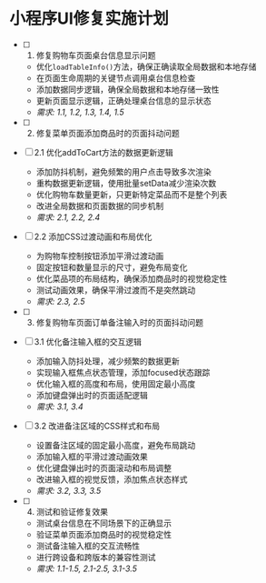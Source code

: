 # 小程序UI修复实施计划

- [ ] 1. 修复购物车页面桌台信息显示问题
  - 优化`loadTableInfo()`方法，确保正确读取全局数据和本地存储
  - 在页面生命周期的关键节点调用桌台信息检查
  - 添加数据同步逻辑，确保全局数据和本地存储一致性
  - 更新页面显示逻辑，正确处理桌台信息的显示状态
  - _需求: 1.1, 1.2, 1.3, 1.4, 1.5_

- [ ] 2. 修复菜单页面添加商品时的页面抖动问题
- [ ] 2.1 优化addToCart方法的数据更新逻辑
  - 添加防抖机制，避免频繁的用户点击导致多次渲染
  - 重构数据更新逻辑，使用批量setData减少渲染次数
  - 优化购物车数量更新，只更新特定菜品而不是整个列表
  - 改进全局数据和页面数据的同步机制
  - _需求: 2.1, 2.2, 2.4_

- [ ] 2.2 添加CSS过渡动画和布局优化
  - 为购物车控制按钮添加平滑过渡动画
  - 固定按钮和数量显示的尺寸，避免布局变化
  - 优化菜品项的布局结构，确保添加商品时的视觉稳定性
  - 测试动画效果，确保平滑过渡而不是突然跳动
  - _需求: 2.3, 2.5_

- [ ] 3. 修复购物车页面订单备注输入时的页面抖动问题
- [ ] 3.1 优化备注输入框的交互逻辑
  - 添加输入防抖处理，减少频繁的数据更新
  - 实现输入框焦点状态管理，添加focused状态跟踪
  - 优化输入框的高度和布局，使用固定最小高度
  - 添加键盘弹出时的页面适配逻辑
  - _需求: 3.1, 3.4_

- [ ] 3.2 改进备注区域的CSS样式和布局
  - 设置备注区域的固定最小高度，避免布局跳动
  - 添加输入框的平滑过渡动画效果
  - 优化键盘弹出时的页面滚动和布局调整
  - 改进输入框的视觉反馈，添加焦点状态样式
  - _需求: 3.2, 3.3, 3.5_

- [ ] 4. 测试和验证修复效果
  - 测试桌台信息在不同场景下的正确显示
  - 验证菜单页面添加商品时的视觉稳定性
  - 测试备注输入框的交互流畅性
  - 进行跨设备和跨版本的兼容性测试
  - _需求: 1.1-1.5, 2.1-2.5, 3.1-3.5_